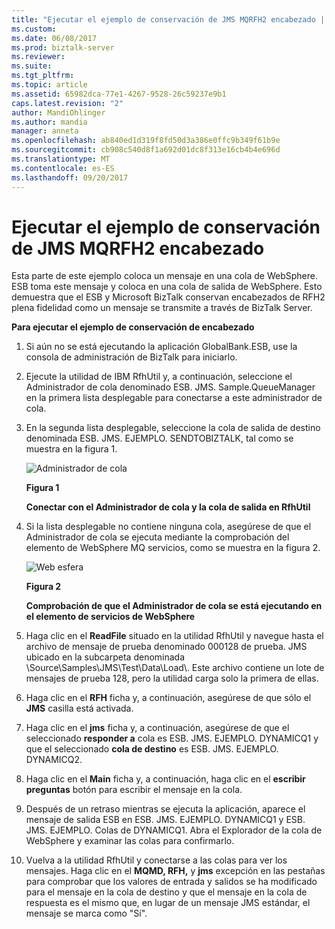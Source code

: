 ```yaml
---
title: "Ejecutar el ejemplo de conservación de JMS MQRFH2 encabezado | Documentos de Microsoft"
ms.custom: 
ms.date: 06/08/2017
ms.prod: biztalk-server
ms.reviewer: 
ms.suite: 
ms.tgt_pltfrm: 
ms.topic: article
ms.assetid: 65982dca-77e1-4267-9528-26c59237e9b1
caps.latest.revision: "2"
author: MandiOhlinger
ms.author: mandia
manager: anneta
ms.openlocfilehash: ab840ed1d319f8fd50d3a386e0ffc9b349f61b9e
ms.sourcegitcommit: cb908c540d8f1a692d01dc8f313e16cb4b4e696d
ms.translationtype: MT
ms.contentlocale: es-ES
ms.lasthandoff: 09/20/2017
---
```

# <a name="running-the-jms-mqrfh2-header-preservation-sample"></a>Ejecutar el ejemplo de conservación de JMS MQRFH2 encabezado
Esta parte de este ejemplo coloca un mensaje en una cola de WebSphere. ESB toma este mensaje y coloca en una cola de salida de WebSphere. Esto demuestra que el ESB y Microsoft BizTalk conservan encabezados de RFH2 plena fidelidad como un mensaje se transmite a través de BizTalk Server.  
  
 **Para ejecutar el ejemplo de conservación de encabezado**  
  
1.  Si aún no se está ejecutando la aplicación GlobalBank.ESB, use la consola de administración de BizTalk para iniciarlo.  
  
2.  Ejecute la utilidad de IBM RfhUtil y, a continuación, seleccione el Administrador de cola denominado ESB. JMS. Sample.QueueManager en la primera lista desplegable para conectarse a este administrador de cola.  
  
3.  En la segunda lista desplegable, seleccione la cola de salida de destino denominada ESB. JMS. EJEMPLO. SENDTOBIZTALK, tal como se muestra en la figura 1.  
  
     ![Administrador de cola](../esb-toolkit/media/ch6-queuemanager.gif "Ch6-QueueManager")  
  
     **Figura 1**  
  
     **Conectar con el Administrador de cola y la cola de salida en RfhUtil**  
  
4.  Si la lista desplegable no contiene ninguna cola, asegúrese de que el Administrador de cola se ejecuta mediante la comprobación del elemento de WebSphere MQ servicios, como se muestra en la figura 2.  
  
     ![Web esfera](../esb-toolkit/media/ch6-websphere.gif "Ch6-WebSphere")  
  
     **Figura 2**  
  
     **Comprobación de que el Administrador de cola se está ejecutando en el elemento de servicios de WebSphere**  
  
5.  Haga clic en el **ReadFile** situado en la utilidad RfhUtil y navegue hasta el archivo de mensaje de prueba denominado 000128 de prueba. JMS ubicado en la subcarpeta denominada \Source\Samples\JMS\Test\Data\Load\\. Este archivo contiene un lote de mensajes de prueba 128, pero la utilidad carga solo la primera de ellas.  
  
6.  Haga clic en el **RFH** ficha y, a continuación, asegúrese de que sólo el **JMS** casilla está activada.  
  
7.  Haga clic en el **jms** ficha y, a continuación, asegúrese de que el seleccionado **responder a** cola es ESB. JMS. EJEMPLO. DYNAMICQ1 y que el seleccionado **cola de destino** es ESB. JMS. EJEMPLO. DYNAMICQ2.  
  
8.  Haga clic en el **Main** ficha y, a continuación, haga clic en el **escribir preguntas** botón para escribir el mensaje en la cola.  
  
9. Después de un retraso mientras se ejecuta la aplicación, aparece el mensaje de salida ESB en ESB. JMS. EJEMPLO. DYNAMICQ1 y ESB. JMS. EJEMPLO. Colas de DYNAMICQ1. Abra el Explorador de la cola de WebSphere y examinar las colas para confirmarlo.  
  
10. Vuelva a la utilidad RfhUtil y conectarse a las colas para ver los mensajes. Haga clic en el **MQMD, RFH,** y **jms** excepción en las pestañas para comprobar que los valores de entrada y salidos se ha modificado para el mensaje en la cola de destino y que el mensaje en la cola de respuesta es el mismo que, en lugar de un mensaje JMS estándar, el mensaje se marca como "Sí".